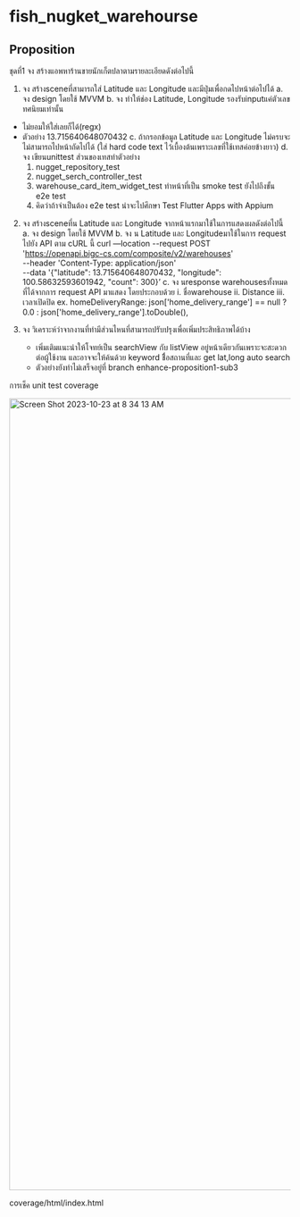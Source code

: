 # fish_nugket_warehourse

## Proposition
ชุดที่1
จง สร้างแอพหาร้านขายนักเก็ตปลาตามรายละเอียดดังต่อไปนี้
1. จง สร้างsceneที่สามารถใส่ Latitude และ Longitude และมีปุ่มเพื่อกดไปหน้าต่อไปได้
a. จง design โดยใช้ MVVM
b. จง ทําให้ช่อง Latitude, Longitude รองรับinputแค่ตัวเลขทศนิยมเท่านั้น
- ไม่ยอมให้ใส่เลยก็ได้(regx)
- ตัวอย่าง 13.715640648070432
c. ถ้ากรอกข้อมูล Latitude และ Longitude ไม่ครบจะไม่สามารถไปหน้าถัดไปได้ (ใส่ hard code text ไว้เบื้องต้นเพราะเลขที่ใช้เทสค่อยข้างยาว)
d. จง เขียนunittest
    ส่วนของเทสทำตัวอย่าง
    1. nugget_repository_test
    2. nugget_serch_controller_test
    3. warehouse_card_item_widget_test ทำหน้าที่เป็น smoke test ยังไปถึงขั้น e2e test
    4. คิดว่าถ้าจำเป็นต้อง e2e test น่าจะไปศึกษา Test Flutter Apps with Appium
2. จง สร้างsceneที่น Latitude และ Longitude จากหน้าแรกมาใช้ในการแสดงผลดังต่อไปนี้
a. จง design โดยใช้ MVVM
b. จง น Latitude และ Longitudeมาใช้ในการ request ไปยัง API ตาม cURL นี้
curl —location --request POST 'https://openapi.bigc-cs.com/composite/v2/warehouses'
\
--header 'Content-Type: application/json' \
--data '{"latitude": 13.715640648070432, "longitude": 100.58632593601942, "count": 300}’
c. จง นresponse warehousesทั้งหมดที่ได้จากการ request API มาแสดง โดยประกอบด้วย
i. ชื่อwarehouse
ii. Distance
iii. เวลาเปิดปิด
    ex.
       homeDeliveryRange: json['home_delivery_range'] == null ? 0.0 : json['home_delivery_range'].toDouble(),

4. จง วิเคราะห์ว่าจากงานที่ทํามีส่วนไหนที่สามารถปรับปรุงเพื่อเพิ่มประสิทธิภาพได้บ้าง
   - เพิ่มเติมแนะนำให้โจทย์เป็น searchView กับ listView อยู่หน้าเดียวกันเพราะจะสะดวกต่อผู้ใช้งาน และอาจจะให้ค้นด้วย keyword ชื่ิอสถานที่และ get lat,long auto search
   - ตัวอย่างยังทำไม่เสร็จอยู่ที่ branch enhance-proposition1-sub3



การเช็ค unit test coverage

<img width="1418" alt="Screen Shot 2023-10-23 at 8 34 13 AM" src="https://github.com/ladarat/nugket_warehourse/assets/12799910/117f8631-9723-43aa-8c4d-b627cd7f1580">

coverage/html/index.html

